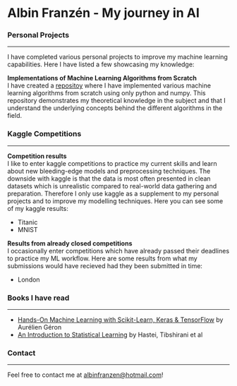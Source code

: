 # Albin Franzén - My journey in AI

### Personal Projects
------------------------------------------------------------------------------------------------------------------------------
I have completed various personal projects to improve my machine learning capabilities. Here I have listed a few showcasing my knowledge:

**Implementations of Machine Learning Algorithms from Scratch**<br />
I have created a [repositoy](https://github.com/AlbinFranzen/ML-Algorithms-From-Scratch) where I have implemented various machine learning algorithms from scratch using only python and numpy. This repository demonstrates my theoretical knowledge in the subject and that I understand the underlying concepts behind the different algorithms in the field.



### Kaggle Competitions
------------------------------------------------------------------------------------------------------------------------------
**Competition results**<br />
I like to enter kaggle competitions to practice my current skills and learn about new bleeding-edge models and preprocessing techniques. The downside with kaggle is that the data is most often presented in clean datasets which is unrealistic compared to real-world data gathering and preparation. Therefore I only use kaggle as a supplement to my personal projects and to improve my modelling techniques. Here you can see some of my kaggle results:

- Titanic
- MNIST

**Results from already closed competitions**<br />
I occasionally enter competitions which have already passed their deadlines to practice my ML workflow. Here are some results from what my submissions would have recieved had they been submitted in time:

- London

### Books I have read
------------------------------------------------------------------------------------------------------------------------------

- [Hands-On Machine Learning with Scikit-Learn, Keras & TensorFlow](https://www.oreilly.com/library/view/hands-on-machine-learning/9781492032632/) by Aurélien Géron
- [An Introduction to Statistical Learning](https://www.springer.com/gp/book/9781461471370) by Hastei, Tibshirani et al

### Contact
------------------------------------------------------------------------------------------------------------------------------

Feel free to contact me at albinfranzen@hotmail.com!

